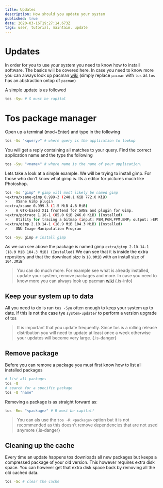 ```yaml
---
title: Updates
description: How should you update your system
published: true
date: 2020-03-16T19:27:14.673Z
tags: user, tutorial, maintain, update
---
```


# Updates
In order for you to use your system you need to know how to install software. The basics will be covered here. In case you need to know more you can always look up pacman [wiki](https://wiki.archlinux.org/index.php/Pacman)
(simply replace `pacman` with `tos` as `tos` has an abstraction ontop of `pacman`)

A simple update is as followed

```bash
tos -Syu # S must be capital
```

# Tos package manager

Open up a terminal (mod+Enter) and type in the following
```bash
tos -Ss "<query>" # where query is the application to lookup
```
You will get a reply containing all matches to your query. Find the correct application name and the type the following

```bash
tos -Syu "<name>" # where name is the name of your application.
```

Lets take a look at a simple example.
We will be trying to install gimp. For those who don't know what gimp is. Its a editor for pictures much like Photoshop.

```bash
tos -Ss "gimp" # gimp will most likely be named gimp
>extra/xsane-gimp 0.999-3 (248.1 KiB 772.0 KiB)
>    XSane Gimp plugin
>extra/xsane 0.999-3 (1.5 MiB 4.8 MiB)
>    A GTK-based X11 frontend for SANE and plugin for Gimp.
>extra/potrace 1.16-1 (85.0 KiB 246.0 KiB) (Installed)
>    Utility for tracing a bitmap (input: PBM,PGM,PPM,BMP; output: >EPS,PS,PDF,SVG,DXF,PGM,Gimppath,XFig)
>extra/gimp 2.10.14-1 (18.9 MiB 104.3 MiB) (Installed)
>    GNU Image Manipulation Program

tos -Syu gimp # install gimp
```

As we can see above the package is named gimp `extra/gimp 2.10.14-1 (18.9 MiB 104.3 MiB) (Installed)` We can see that it is inside the extra repository and that the download size is `18.9MiB` with an install size of `104.3MiB`

> You can do much more. For example see what is already installed, update your system, remove packages and more. In case you need to know more you can always look up pacman [wiki](https://wiki.archlinux.org/index.php/Pacman)
{.is-info}

## Keep your system up to data
All you need to do is run `tos -Syu` often enough to keep your system up to date.
If this is not the case tye `system-updater` to perform a version upgrade of tos

> It is important that you update frequently. Since tos is a rolling release distribution you will need to update at least once a week otherwise your updates will become very large.
{.is-danger}

## Remove package
Before you can remove a package you must first know how to list all installed packages

```bash
# list all packages
tos -Q
# search for a specific package
tos -Q "name"
```

Removing a package is as straight forward as:

```bash
tos -Rns "<package>" # R must be capital!
```

> You can als use the `tos -R <package>` option but it is not recommended as this doesn't remove dependencies that are not used anymore
{.is-danger}

## Cleaning up the cache

Every time an update happens tos downloads all new packages but keeps a compressed package of your old version. This however requires extra disk space. You can however get that extra disk space back by removing all the old cached data.

```bash
tos -Sc # clear the cache
```


